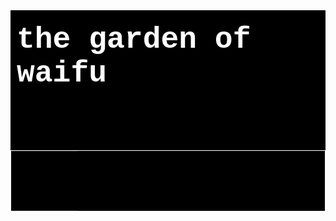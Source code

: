 <html>
<head>
<title></title>
<style>
table {
  background-color: black;
  color: black;
  border: 1px solid white;
  text-align: center;
}
.wrapper {
  background-color: black;
  color: white;
  font-family: Arial;
}
.header {
padding-top: 20px;
padding-bottom: 80px;
padding-left: 10px;
margin-left: auto;
margin-right: auto;
font-size: 48px;
font-weight: bold;
font-family: Courier;
color: white;
}
.name {
  font-size: 18px;
  font-weight: bold;
}
.series {
  font-size: 14px;
  font-style: italic;
}
.kv {
  font-size: 14px;
  font-weight: bold;
  padding-left: 10px;
  padding-right: 10px;
}
</style>
</head>
<div class="wrapper">
  <div class="header">the garden of waifu</div>
  <table>
    <tbody>
      <tr>
        <td class="name">
          Name
        </td>
      </tr>
      <tr>
        <td class="series">
          Series
        </td>
      </tr>
      <tr>
        <td class="kv">
          Kakera Value
        </td>
      </tr>
      <tr>
        <td>
          Image
        </td>
      </tr>
    </tbody>
  </table>
</div>

<script>
var waifu1 = {name:"Mai Sakurajima", series:"Seishun Buta Yarou wa Bunny Girl Senpai no Yume wo Minai - Rascal Does Not Dream of Bunny Girl Senpai", kakera:1256, image:"w1"};
var waifu2 = {name:"Mashiro Shiina", series:"Sakura-sou no Pet na Kanojo - The Pet Girl of Sakurasou", kakera:742, image:"w2"};
var waifu3 = {name:"Asuna Yuuki", series:"Sword Art Online", kakera: 1378, image:"w3"};

var waifus = [waifu1, waifu2, waifu3]

document.getElementById("name").innerHTML = waifus[0].name;

</script>
</html>
